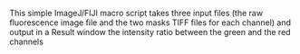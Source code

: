This simple ImageJ/FIJI macro script takes three input files (the raw fluorescence image file and the two masks TIFF files for each channel) and output in a Result window the intensity ratio between the green and the red channels
